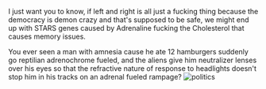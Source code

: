 I just want you to know, if left and right is all just a fucking thing because the democracy is demon crazy and that's supposed to be safe, we might end up with STARS genes caused by Adrenaline fucking the Cholesterol that causes memory issues.

You ever seen a man with amnesia cause he ate 12 hamburgers suddenly go reptilian adrenochrome fueled, and the aliens give him neutralizer lenses over his eyes so that the refractive nature of response to headlights doesn't stop him in his tracks on an adrenal fueled rampage? 
![politics](https://github.com/777388/In/assets/96343159/49976fbe-2a85-4785-a4fb-f39b035bfcfc)

